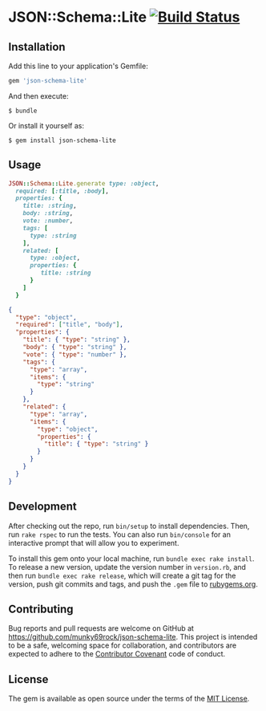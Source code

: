 # JSON::Schema::Lite [![Build Status](https://travis-ci.org/munky69rock/json-schema-lite.svg?branch=master)](https://travis-ci.org/munky69rock/json-schema-lite)

## Installation

Add this line to your application's Gemfile:

```ruby
gem 'json-schema-lite'
```

And then execute:

    $ bundle

Or install it yourself as:

    $ gem install json-schema-lite

## Usage

```ruby
JSON::Schema::Lite.generate type: :object,
  required: [:title, :body],
  properties: {
    title: :string,
    body: :string,
    vote: :number,
    tags: [
      type: :string
    ],
    related: [
      type: :object,
      properties: {
         title: :string
      }
    ]
  }
```

```json
{
  "type": "object",
  "required": ["title", "body"],
  "properties": {
    "title": { "type": "string" },
    "body": { "type": "string" },
    "vote": { "type": "number" },
    "tags": {
      "type": "array",
      "items": {
        "type": "string" 
      }
    },
    "related": {
      "type": "array",
      "items": {
        "type": "object",
        "properties": {
          "title": { "type": "string" }
        }
      }
    }
  }
}
```

## Development

After checking out the repo, run `bin/setup` to install dependencies. Then, run `rake rspec` to run the tests. You can also run `bin/console` for an interactive prompt that will allow you to experiment.

To install this gem onto your local machine, run `bundle exec rake install`. To release a new version, update the version number in `version.rb`, and then run `bundle exec rake release`, which will create a git tag for the version, push git commits and tags, and push the `.gem` file to [rubygems.org](https://rubygems.org).

## Contributing

Bug reports and pull requests are welcome on GitHub at https://github.com/munky69rock/json-schema-lite. This project is intended to be a safe, welcoming space for collaboration, and contributors are expected to adhere to the [Contributor Covenant](contributor-covenant.org) code of conduct.


## License

The gem is available as open source under the terms of the [MIT License](http://opensource.org/licenses/MIT).

